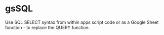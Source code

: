 # gsSQL
Use SQL SELECT syntax from within apps script code or as a Google Sheet function - to replace the QUERY function.
